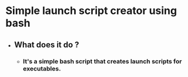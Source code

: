 # Simple launch script creator using bash
- ## What does it do ?
  - ### It's a simple bash script that creates launch scripts for executables.